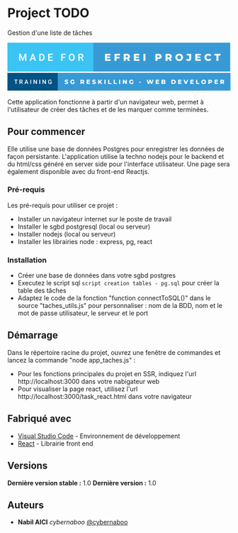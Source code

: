 # Project TODO
Gestion d'une liste de tâches

![forthebadge](src/made-for-efrei-project.svg)  ![forthebadge](src/training-sg-reskilling---web-developer.svg)

Cette application fonctionne à partir d'un navigateur web, permet à l'utilisateur de créer des tâches et de les marquer comme terminées.

## Pour commencer

Elle utilise une base de données Postgres pour enregistrer les données de façon persistante.
L'application utilise la techno nodejs pour le backend et du html/css généré en server side pour l'interface utilisateur. Une page sera également disponible avec du front-end Reactjs.

### Pré-requis

Les pré-requis pour utiliser ce projet :

- Installer un navigateur internet sur le poste de travail
- Installer le sgbd postgresql (local ou serveur)
- Installer nodejs (local ou serveur)
- Installer les librairies node : express, pg, react

### Installation

* Créer une base de données dans votre sgbd postgres
* Executez le script sql ``script creation tables - pg.sql`` pour créer la table des tâches
* Adaptez le code de la fonction "function connectToSQL()" dans le source "taches_utils.js" pour personnaliser : nom de la BDD, nom et le mot de passe utilisateur, le serveur et le port 

## Démarrage

Dans le répertoire racine du projet, ouvrez une fenêtre de commandes et lancez la commande "node app_taches.js" :
* Pour les fonctions principales du projet en SSR, indiquez l'url http://localhost:3000 dans votre nabigateur web
* Pour visualiser la page react, utilisez l'url http://localhost:3000/task_react.html dans votre navigateur

## Fabriqué avec

* [Visual Studio Code](https://code.visualstudio.com/) - Environnement de développement
* [React](https://fr.reactjs.org/) - Librairie front end

## Versions
**Dernière version stable :** 1.0
**Dernière version :** 1.0

## Auteurs
* **Nabil AICI** _cybernaboo_ [@cybernaboo](https://github.com/cybernaboo)


